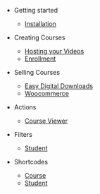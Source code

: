 - Getting started
  - [Installation](installation.md)

- Creating Courses
  - [Hosting your Videos](hosting-your-videos.md)
  - [Enrollment](enrollment.md)

- Selling Courses
  - [Easy Digital Downloads](easy-digital-downloads.md)
  - [Woocommerce](woocommerce.md)

- Actions
  - [Course Viewer](actions-course-viewer.md)

- Filters
  - [Student](filters-student.md)

- Shortcodes
  - [Course](shortcodes-course.md)
  - [Student](shortcodes-student.md)